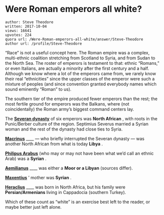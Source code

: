 # Were Roman emperors all white?

	author: Steve Theodore
	written: 2017-10-04
	views: 16641
	upvotes: 224
	quora url: /Were-Roman-emperors-all-white/answer/Steve-Theodore
	author url: /profile/Steve-Theodore


“Race” is not a useful concept here. The Roman empire was a complex, multi-ethnic coalition stretching from Scotland to Syria, and from Sudan to the North Sea. The roster of emperors is testament to that: ethnic “Romans,” or even Italians, are actually a minority after the first century and a half. Although we know where a lot of the emperors came from, we rarely know their real “ethnicities” since the upper classes of the emperor were such a mixture of peoples (and since convention granted everybody names which sound eminently “Roman” to us).

The southern tier of the empire produced fewer emperors than the rest; the most fertile ground for emperors was the Balkans, where (not coincidentally) the Roman army’s biggest command centers lay.

The __[Severan dynasty](https://en.wikipedia.org/wiki/Severan_dynasty)__  of six emperors was __North African__ , with roots in the Punic/Berber culture of the region. Septimius Severus married a Syrian woman and the rest of the dynasty had close ties to Syria.

__[Macrinus](https://en.wikipedia.org/wiki/Macrinus)__ ____ — who briefly interrupted the Severan dynasty — was another North African from what is today __Libya__ .

__[Philipus Arabus](https://en.wikipedia.org/wiki/Philip_the_Arab)__  (who may or may not have been what we’d call an ethnic Arab) was a __Syrian__ .

__[Aemilianus](https://en.wikipedia.org/wiki/Aemilianus)__ ____ was either a __Moor or a Libyan__  (sources differ).

__[Maxentius](https://en.wikipedia.org/wiki/Maxentius)__ ’ mother was __Syrian__ .

__[Heraclius](https://en.wikipedia.org/wiki/Heraclius#Origins)__ ____ was born in North Africa, but his family were __Persian/Armenians__  living in Cappadocia (southern Turkey).

Which of these count as “white” is an exercise best left to the reader, or maybe better just left alone.

